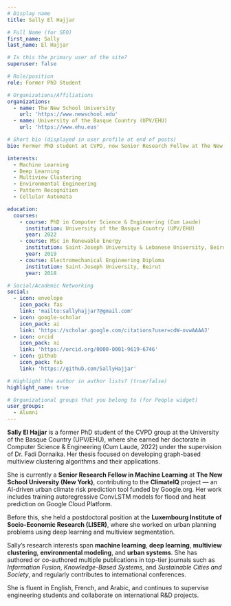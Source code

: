 ```yaml
---
# Display name
title: Sally El Hajjar

# Full Name (for SEO)
first_name: Sally  
last_name: El Hajjar

# Is this the primary user of the site?
superuser: false

# Role/position
role: Former PhD Student

# Organizations/Affiliations
organizations:
  - name: The New School University
    url: 'https://www.newschool.edu'
  - name: University of the Basque Country (UPV/EHU)
    url: 'https://www.ehu.eus'

# Short bio (displayed in user profile at end of posts)
bio: Former PhD student at CVPD, now Senior Research Fellow at The New School (NYC), working on climate risk prediction using deep learning.

interests:
  - Machine Learning
  - Deep Learning
  - Multiview Clustering
  - Environmental Engineering
  - Pattern Recognition
  - Cellular Automata

education:
  courses:
    - course: PhD in Computer Science & Engineering (Cum Laude)
      institution: University of the Basque Country (UPV/EHU)
      year: 2022
    - course: MSc in Renewable Energy
      institution: Saint-Joseph University & Lebanese University, Beirut
      year: 2019
    - course: Electromechanical Engineering Diploma
      institution: Saint-Joseph University, Beirut
      year: 2018

# Social/Academic Networking
social:
  - icon: envelope
    icon_pack: fas
    link: 'mailto:sallyhajjar7@gmail.com'
  - icon: google-scholar
    icon_pack: ai
    link: 'https://scholar.google.com/citations?user=cdW-ovwAAAAJ'
  - icon: orcid
    icon_pack: ai
    link: 'https://orcid.org/0000-0001-9619-6746'
  - icon: github
    icon_pack: fab
    link: 'https://github.com/SallyHajjar'

# Highlight the author in author lists? (true/false)
highlight_name: true

# Organizational groups that you belong to (for People widget)
user_groups:
  - Alumni
---
```


**Sally El Hajjar** is a former PhD student of the CVPD group at the University of the Basque Country (UPV/EHU), where she earned her doctorate in Computer Science & Engineering (Cum Laude, 2022) under the supervision of Dr. Fadi Dornaika. Her thesis focused on developing graph-based multiview clustering algorithms and their applications.

She is currently a **Senior Research Fellow in Machine Learning** at **The New School University (New York)**, contributing to the **ClimateIQ** project — an AI-driven urban climate risk prediction tool funded by Google.org. Her work includes training autoregressive ConvLSTM models for flood and heat prediction on Google Cloud Platform.

Before this, she held a postdoctoral position at the **Luxembourg Institute of Socio-Economic Research (LISER)**, where she worked on urban planning problems using deep learning and multiview segmentation.

Sally’s research interests span **machine learning**, **deep learning**, **multiview clustering**, **environmental modeling**, and **urban systems**. She has authored or co-authored multiple publications in top-tier journals such as *Information Fusion*, *Knowledge-Based Systems*, and *Sustainable Cities and Society*, and regularly contributes to international conferences.

She is fluent in English, French, and Arabic, and continues to supervise engineering students and collaborate on international R&D projects.
